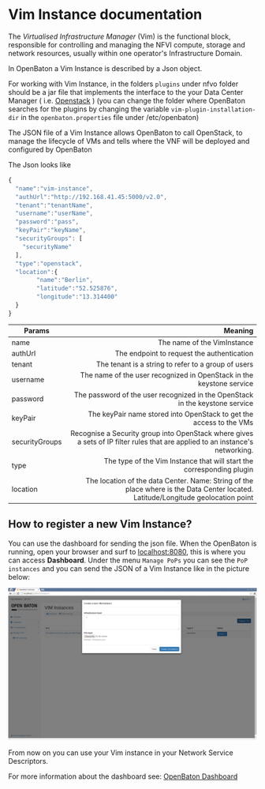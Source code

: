 # Vim Instance documentation

The *Virtualised Infrastructure Manager* (Vim) is the functional block, responsible for controlling and managing the
 NFVI compute, storage and network resources, usually within one operator's Infrastructure Domain.

In OpenBaton a Vim Instance is described by a Json object.

For working with Vim Instance, in the folders `plugins` under nfvo folder should be a jar file that implements the interface to the your Data Center Manager ( i.e. [Openstack] )
(you can change the folder where OpenBaton searches for the plugins by changing the variable `vim-plugin-installation-dir` in the `openbaton.properties` 
file under /etc/openbaton)

The JSON file of a Vim Instance allows OpenBaton to call OpenStack, to manage the lifecycle of VMs and tells where the VNF will be deployed and configured by OpenBaton

The Json looks like

```javascript
{
  "name":"vim-instance",
  "authUrl":"http://192.168.41.45:5000/v2.0",
  "tenant":"tenantName",
  "username":"userName",
  "password":"pass",
  "keyPair":"keyName",
  "securityGroups": [
    "securityName"
  ],
  "type":"openstack",
  "location":{
        "name":"Berlin",
        "latitude":"52.525876",
        "longitude":"13.314400"
  }
}

```


| Params          		| Meaning       													|
| -------------   		| -------------:													            |
| name  				| The name of the VimInstance |
| authUrl 				| The endpoint to request the authentication      	                        |
| tenant 				| The tenant is a string to refer to a group of users  	                    |
| username 				| The name of the user recognized in OpenStack in the keystone service    	            |
| password 				| The password of the user recognized in the OpenStack in the keystone service    	                |
| keyPair 				| The keyPair name stored into OpenStack to get the access to the VMs 
| securityGroups 		| Recognise a Security group into OpenStack where gives a sets of IP filter rules that are applied to an instance's networking.   	        |
| type 		            | The type of the Vim Instance that will start the corresponding plugin 	        |
| location 				| The location of the data Center. Name: String of the place where is the Data Center located. Latitude/Longitude geolocation point  	    |


## How to register a new Vim Instance?
You can use the dashboard for sending the json file.
When the OpenBaton is running, open your browser and surf to [localhost:8080], this is where you can access **Dashboard**.
Under the menu `Manage PoPs` you can see the `PoP instances` and you can send the JSON of a Vim Instance like in the picture below:

![registeraNewVim]

From now on you can use your Vim instance in your Network Service Descriptors.

For more information about the dashboard see: [OpenBaton Dashboard]


[OpenBaton Dashboard]:nfvo-how-to-use-gui.md
[localhost:8080]:localhost:8080
[registeraNewVim]:images/registeraNewVim.png
[Openstack]:https://www.openstack.org/
